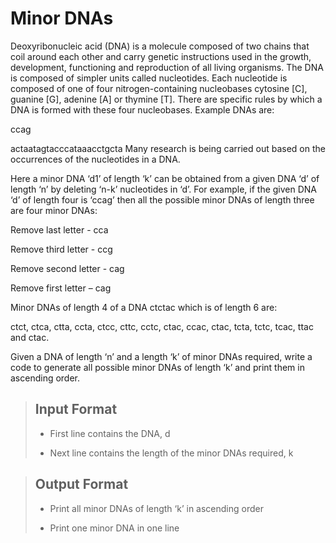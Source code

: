 # Minor DNAs

Deoxyribonucleic acid (DNA) is a molecule composed of two chains that coil around each other and carry genetic instructions used in the growth, development, functioning and reproduction of all living organisms. The DNA is composed of simpler units called nucleotides. Each nucleotide is composed of one of four nitrogen-containing nucleobases cytosine [C], guanine [G], adenine [A] or thymine [T]. There are specific rules by which a DNA is formed with these four nucleobases. Example DNAs are:

ccag

actaatagtacccataaacctgcta
Many research is being carried out based on the occurrences of the nucleotides in a DNA.

Here a minor DNA ‘d1’ of length ‘k’ can be obtained from a given DNA ‘d’ of length ‘n’ by deleting ‘n-k’ nucleotides in ‘d’. For example, if the given DNA ‘d’ of length four is ‘ccag’ then all the possible minor DNAs of length three are four minor DNAs:

Remove last letter - cca

Remove third letter - ccg

Remove second letter - cag

Remove first letter – cag

Minor DNAs of length 4 of a DNA ctctac which is of length 6 are:

ctct, ctca, ctta, ccta, ctcc, cttc, cctc, ctac, ccac, ctac, tcta, tctc, tcac, ttac and ctac.

Given a DNA of length ‘n’ and a length ‘k’ of minor DNAs required, write a code to generate all possible minor DNAs of length ‘k’ and print them in ascending order.

> ## Input Format
>
> * First line contains the DNA, d
>
> * Next line contains the length of the minor DNAs required, k

> ## Output Format
>
> * Print all minor DNAs of length ‘k’ in ascending order
>
> * Print one minor DNA in one line

